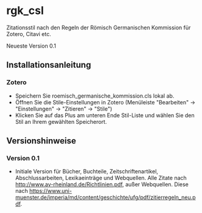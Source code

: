 # rgk_csl
Zitationsstil nach den Regeln der Römisch Germanischen Kommission
für Zotero, Citavi etc.

Neueste Version 0.1

## Installationsanleitung
### Zotero
+ Speichern Sie roemisch_germanische_kommission.cls lokal ab.
+ Öffnen Sie die Stile-Einstellungen in Zotero (Menüleiste "Bearbeiten" -> "Einstellungen" -> "Zitieren" -> "Stile")
+ Klicken Sie auf das Plus am unteren Ende Stil-Liste und wählen Sie den Stil an Ihrem gewählten Speicherort.
## Versionshinweise
### Version 0.1
+ Initiale Version für Bücher, Buchteile, Zeitschriftenartikel, Abschlussarbeiten, Lexikaeinträge und Webquellen. Alle Zitate nach http://www.av-rheinland.de/Richtlinien.pdf, außer Webquellen. Diese nach https://www.uni-muenster.de/imperia/md/content/geschichte/ufg/pdf/zitierregeln_neu.pdf.
